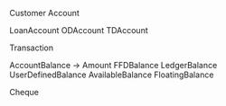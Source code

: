 Customer
Account

LoanAccount
ODAccount
TDAccount

Transaction

AccountBalance -> Amount
FFDBalance
LedgerBalance
UserDefinedBalance
AvailableBalance
FloatingBalance

Cheque

